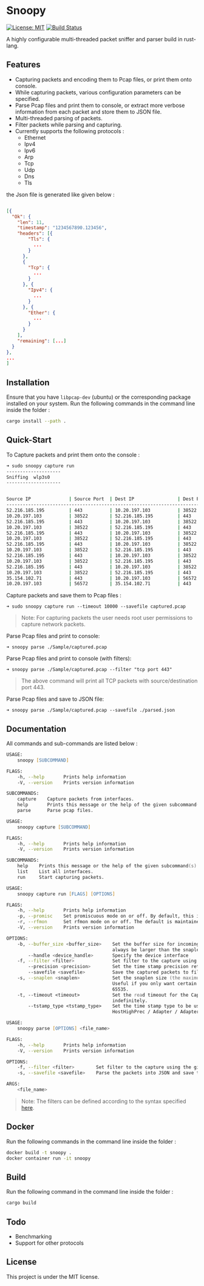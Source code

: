 # Snoopy

[![License: MIT](https://img.shields.io/badge/License-MIT-yellow.svg)](https://opensource.org/licenses/MIT)
[![Build Status](https://travis-ci.com/kanishkarj/snoopy.svg?token=jy9kvPoUgCS7spyshyKq&branch=master)](https://travis-ci.com/kanishkarj/snoopy)

A highly configurable multi-threaded packet sniffer and parser build in rust-lang.  

## Features

* Capturing packets and encoding them to Pcap files, or print them onto console.
* While capturing packets, various configuration parameters can be specified. 
* Parse Pcap files and print them to console, or extract more verbose information from each packet and store them to JSON file.
* Multi-threaded parsing of packets.
* Filter packets while parsing and capturing.
* Currently supports the following protocols :
  * Ethernet
  * Ipv4
  * Ipv6
  * Arp
  * Tcp
  * Udp
  * Dns
  * Tls

the Json file is generated like given below : 

```Json

[{
  "Ok": {
    "len": 11,
    "timestamp": "1234567890.123456",
    "headers": [{
        "Tls": {
          ...
        }
      },
      {
        "Tcp": {
          ...
        }
      }, {
        "Ipv4": {
          ...
        }
      }, {
        "Ether": {
          ...
        }
      }
    ],
    "remaining": [...]
  }
},
...
]

```

## Installation

Ensure that you have `libpcap-dev` (ubuntu) or the corresponding package installed on your system.
Run the following commands in the command line inside the folder : 

```zsh
cargo install --path .
```

## Quick-Start

To Capture packets and print them onto the console : 
```zsh
➜ sudo snoopy capture run                                          
--------------------
Sniffing  wlp3s0
-------------------- 


Source IP              | Source Port  | Dest IP                | Dest Port    | Protocol     | Length       | Timestamp            |
------------------------------------------------------------------------------------------------------------------------------------
52.216.185.195         | 443          | 10.20.197.103          | 38522        | Tcp          | 10078        | 1562310108.589373                  
10.20.197.103          | 38522        | 52.216.185.195         | 443          | Tcp          | 54           | 1562310108.589468                  
52.216.185.195         | 443          | 10.20.197.103          | 38522        | Tcp          | 10078        | 1562310108.890490                  
10.20.197.103          | 38522        | 52.216.185.195         | 443          | Tcp          | 54           | 1562310108.890547                  
52.216.185.195         | 443          | 10.20.197.103          | 38522        | Tcp          | 1486         | 1562310109.197739                  
10.20.197.103          | 38522        | 52.216.185.195         | 443          | Tcp          | 54           | 1562310109.197795                  
52.216.185.195         | 443          | 10.20.197.103          | 38522        | Tcp          | 1486         | 1562310109.197841                  
10.20.197.103          | 38522        | 52.216.185.195         | 443          | Tcp          | 66           | 1562310109.197865                  
52.216.185.195         | 443          | 10.20.197.103          | 38522        | Tcp          | 2918         | 1562310109.197887                  
10.20.197.103          | 38522        | 52.216.185.195         | 443          | Tcp          | 74           | 1562310109.197906                  
52.216.185.195         | 443          | 10.20.197.103          | 38522        | Tcp          | 1486         | 1562310109.197965                  
10.20.197.103          | 38522        | 52.216.185.195         | 443          | Tcp          | 74           | 1562310109.197984                  
35.154.102.71          | 443          | 10.20.197.103          | 56572        | Tls          | 160          | 1562310109.262324                  
10.20.197.103          | 56572        | 35.154.102.71          | 443          | Tcp          | 66           | 1562310109.262383                  
```

Capture packets and save them to Pcap files :

```shell
➜ sudo snoopy capture run --timeout 10000 --savefile captured.pcap
```

> Note: For capturing packets the user needs root user permissions to capture network packets.

Parse Pcap files and print to console:

```shell
➜ snoopy parse ./Sample/captured.pcap
```

Parse Pcap files and print to console (with filters):

```shell
➜ snoopy parse ./Sample/captured.pcap --filter "tcp port 443"
```

> The above command will print all TCP packets with source/destination port 443.


Parse Pcap files and save to JSON file:

```shell
➜ snoopy parse ./Sample/captured.pcap --savefile ./parsed.json
```

## Documentation

All commands and sub-commands are listed below : 

```zsh
USAGE:
    snoopy [SUBCOMMAND]

FLAGS:
    -h, --help       Prints help information
    -V, --version    Prints version information

SUBCOMMANDS:
    capture    Capture packets from interfaces.
    help       Prints this message or the help of the given subcommand(s)
    parse      Parse pcap files.

```
```zsh
USAGE:
    snoopy capture [SUBCOMMAND]

FLAGS:
    -h, --help       Prints help information
    -V, --version    Prints version information

SUBCOMMANDS:
    help    Prints this message or the help of the given subcommand(s)
    list    List all interfaces.
    run     Start capturing packets.
```
```zsh
USAGE:
    snoopy capture run [FLAGS] [OPTIONS]

FLAGS:
    -h, --help       Prints help information
    -p, --promisc    Set promiscuous mode on or off. By default, this is off.
    -r, --rfmon      Set rfmon mode on or off. The default is maintained by pcap.
    -V, --version    Prints version information

OPTIONS:
    -b, --buffer_size <buffer_size>    Set the buffer size for incoming packet data. The default is 1000000. This should
                                       always be larger than the snaplen.
        --handle <device_handle>       Specify the device interface
    -f, --filter <filter>              Set filter to the capture using the given BPF program string.
        --precision <precision>        Set the time stamp precision returned in captures (Micro/Nano).
        --savefile <savefile>          Save the captured packets to file.
    -s, --snaplen <snaplen>            Set the snaplen size (the maximum length of a packet captured into the buffer).
                                       Useful if you only want certain headers, but not the entire packet.The default is
                                       65535.
    -t, --timeout <timeout>            Set the read timeout for the Capture. By default, this is 0, so it will block
                                       indefinitely.
        --tstamp_type <tstamp_type>    Set the time stamp type to be used by a capture device (Host / HostLowPrec /
                                       HostHighPrec / Adapter / AdapterUnsynced).

```
```zsh
USAGE:
    snoopy parse [OPTIONS] <file_name>

FLAGS:
    -h, --help       Prints help information
    -V, --version    Prints version information

OPTIONS:
    -f, --filter <filter>        Set filter to the capture using the given BPF program string.
    -s, --savefile <savefile>    Parse the packets into JSON and save them to memory.

ARGS:
    <file_name>   
```

> Note: The filters can be defined according to the syntax specified [here](http://biot.com/capstats/bpf.html).

## Docker

Run the following commands in the command line inside the folder : 

```zsh
docker build -t snoopy .
docker container run -it snoopy
```

## Build

Run the following command in the command line inside the folder : 

```zsh
cargo build
```

## Todo

* Benchmarking
* Support for other protocols

## License

This project is under the MIT license.